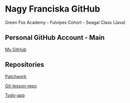 # Nagy Franciska GitHub

Green Fox Academy - Fulvipes Cohort - Seagal Class (Java)

## Personal GitHub Account - Main

[My GitHub](https://github.com/nagyfranciska)

## Repositories

[Patchwork](https://github.com/nagyfranciska/patchwork)

[Git-lesson-repo](https://github.com/nagyfranciska/git-lesson-repository)

[Todo-app](https://github.com/nagyfranciska/todo-app.git)






